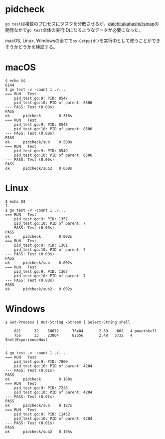 # pidcheck

`go test`は複数のプロセスにタスクを分散させるが、[daichitakahashi/rsmap](https://github.com/daichitakahashi/rsmap)の開発なかで`go test`全体の実行IDになるようなデータが必要になった。

macOS, Linux, Windowsの全てで`os.Getppid()`を実行IDとして使うことができそうかどうかを検証する。

# macOS
```shell
$ echo $$
6144
$ go test -v -count 1 ./...
=== RUN   Test
    pid_test.go:9: PID: 8547
    pid_test.go:10: PID of parent: 8506
--- PASS: Test (0.00s)
PASS
ok      pidcheck        0.316s
=== RUN   Test
    pid_test.go:9: PID: 8548
    pid_test.go:10: PID of parent: 8506
--- PASS: Test (0.00s)
PASS
ok      pidcheck/sub    0.508s
=== RUN   Test
    pid_test.go:9: PID: 8549
    pid_test.go:10: PID of parent: 8506
--- PASS: Test (0.00s)
PASS
ok      pidcheck/sub2   0.668s
```

# Linux
```shell
$ echo $$
1
$ go test -v -count 1 ./...
=== RUN   Test
    pid_test.go:9: PID: 1357
    pid_test.go:10: PID of parent: 7
--- PASS: Test (0.00s)
PASS
ok      pidcheck        0.002s
=== RUN   Test
    pid_test.go:9: PID: 1361
    pid_test.go:10: PID of parent: 7
--- PASS: Test (0.00s)
PASS
ok      pidcheck/sub    0.002s
=== RUN   Test
    pid_test.go:9: PID: 1367
    pid_test.go:10: PID of parent: 7
--- PASS: Test (0.00s)
PASS
ok      pidcheck/sub2   0.002s
```

# Windows
```shell
$ Get-Process | Out-String -Stream | Select-String shell

    821      32    60672      76484       2.39    608   4 powershell
    756      33    23804      82556       2.48   5732   4 ShellExperienceHost


$ go test -v -count 1 ./...
=== RUN   Test
    pid_test.go:9: PID: 7000
    pid_test.go:10: PID of parent: 4204
--- PASS: Test (0.01s)
PASS
ok      pidcheck        0.188s
=== RUN   Test
    pid_test.go:9: PID: 7228
    pid_test.go:10: PID of parent: 4204
--- PASS: Test (0.01s)
PASS
ok      pidcheck/sub    0.187s
=== RUN   Test
    pid_test.go:9: PID: 11452
    pid_test.go:10: PID of parent: 4204
--- PASS: Test (0.01s)
PASS
ok      pidcheck/sub2   0.195s
```
